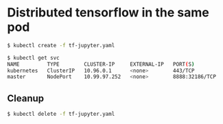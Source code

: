 # Distributed tensorflow in the same pod

```sh
$ kubectl create -f tf-jupyter.yaml

$ kubectl get svc
NAME         TYPE        CLUSTER-IP     EXTERNAL-IP   PORT(S)          AGE
kubernetes   ClusterIP   10.96.0.1      <none>        443/TCP          1d
master       NodePort    10.99.97.252   <none>        8888:32186/TCP   8s
```

## Cleanup

```sh
$ kubectl delete -f tf-jupyter.yaml
```